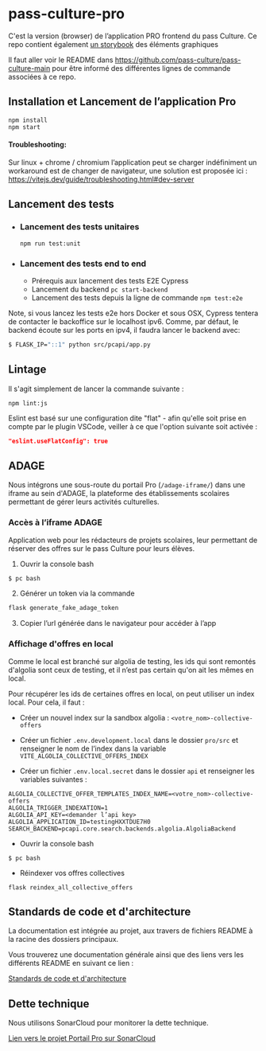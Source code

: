 # pass-culture-pro

C'est la version (browser) de l’application PRO frontend du pass Culture. Ce repo contient également [un storybook](https://pass-culture.github.io/pass-culture-main/) des éléments graphiques

Il faut aller voir le README dans https://github.com/pass-culture/pass-culture-main pour être informé des différentes lignes de commande associées à ce repo.

## Installation et Lancement de l’application Pro

```shell
npm install
npm start
```

#### Troubleshooting:

Sur linux + chrome / chromium l’application peut se charger indéfiniment un workaround est de changer de navigateur, une solution est proposée ici : https://vitejs.dev/guide/troubleshooting.html#dev-server

## Lancement des tests

- ### Lancement des tests unitaires

  ```shell
  npm run test:unit
  ```

- ### Lancement des tests end to end

  - Prérequis aux lancement des tests E2E Cypress
  - Lancement du backend `pc start-backend`
  - Lancement des tests depuis la ligne de commande `npm test:e2e`

Note, si vous lancez les tests e2e hors Docker et sous OSX, Cypress tentera de contacter le backoffice sur le localhost ipv6. Comme, par défaut, le backend écoute sur les ports en ipv4, il faudra lancer le backend avec:

```bash
$ FLASK_IP="::1" python src/pcapi/app.py
```

## Lintage

Il s'agit simplement de lancer la commande suivante :

```shell
npm lint:js
```

Eslint est basé sur une configuration dite "flat" - afin qu'elle soit prise en compte par le plugin VSCode, veiller à ce que l'option suivante soit activée :

```json
"eslint.useFlatConfig": true
```

## ADAGE

Nous intégrons une sous-route du portail Pro (`/adage-iframe/`) dans une iframe au sein d'ADAGE, la plateforme des établissements scolaires permettant de gérer leurs activités culturelles.

### Accès à l’iframe ADAGE

Application web pour les rédacteurs de projets scolaires, leur permettant de réserver des offres sur le pass Culture pour leurs élèves.

1. Ouvrir la console bash

```bash
$ pc bash
```

2. Générer un token via la commande

```bash
flask generate_fake_adage_token
```

3. Copier l’url générée dans le navigateur pour accéder à l’app

### Affichage d'offres en local

Comme le local est branché sur algolia de testing, les ids qui sont remontés d'algolia sont ceux de testing, et il n’est pas certain qu'on ait les mêmes en local.

Pour récupérer les ids de certaines offres en local, on peut utiliser un index local. Pour cela, il faut :

- Créer un nouvel index sur la sandbox algolia : `<votre_nom>-collective-offers`

- Créer un fichier `.env.development.local` dans le dossier `pro/src` et renseigner le nom de l’index dans la variable `VITE_ALGOLIA_COLLECTIVE_OFFERS_INDEX`

- Créer un fichier `.env.local.secret` dans le dossier `api` et renseigner les variables suivantes :

```
ALGOLIA_COLLECTIVE_OFFER_TEMPLATES_INDEX_NAME=<votre_nom>-collective-offers
ALGOLIA_TRIGGER_INDEXATION=1
ALGOLIA_API_KEY=<demander l’api key>
ALGOLIA_APPLICATION_ID=testingHXXTDUE7H0
SEARCH_BACKEND=pcapi.core.search.backends.algolia.AlgoliaBackend
```

- Ouvrir la console bash

```
$ pc bash
```

- Réindexer vos offres collectives

```
flask reindex_all_collective_offers
```

## Standards de code et d'architecture

La documentation est intégrée au projet, aux travers de fichiers README à la racine des dossiers principaux.

Vous trouverez une documentation générale ainsi que des liens vers les différents README en suivant ce lien :

[Standards de code et d'architecture](./src/README.md)

## Dette technique

Nous utilisons SonarCloud pour monitorer la dette technique.

[Lien vers le projet Portail Pro sur SonarCloud](https://sonarcloud.io/project/overview?id=pass-culture_pass-culture-main)

